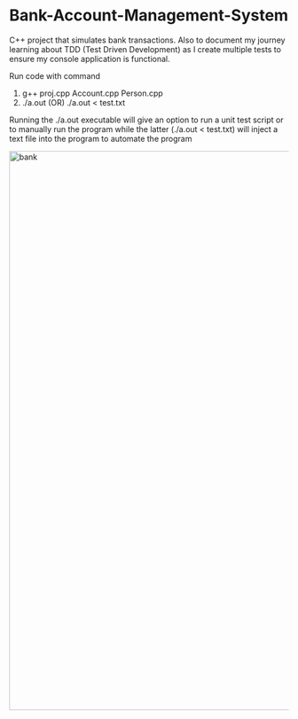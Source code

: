 # Bank-Account-Management-System
C++ project that simulates bank transactions.
Also to document my journey learning about TDD (Test Driven Development) as I create multiple tests
to ensure my console application is functional.

Run code with command
1. g++ proj.cpp Account.cpp Person.cpp
2. ./a.out  (OR)  ./a.out < test.txt

Running the ./a.out executable will give an option to run a unit test script or to manually run the program
while the latter (./a.out < test.txt) will inject a text file into the program to automate the program

<img width="1009" alt="bank" src="https://github.com/dimeji-code/Bank-Account-Management-System/assets/34945097/d207a479-08a6-4f54-99fd-b7685f645db1">
